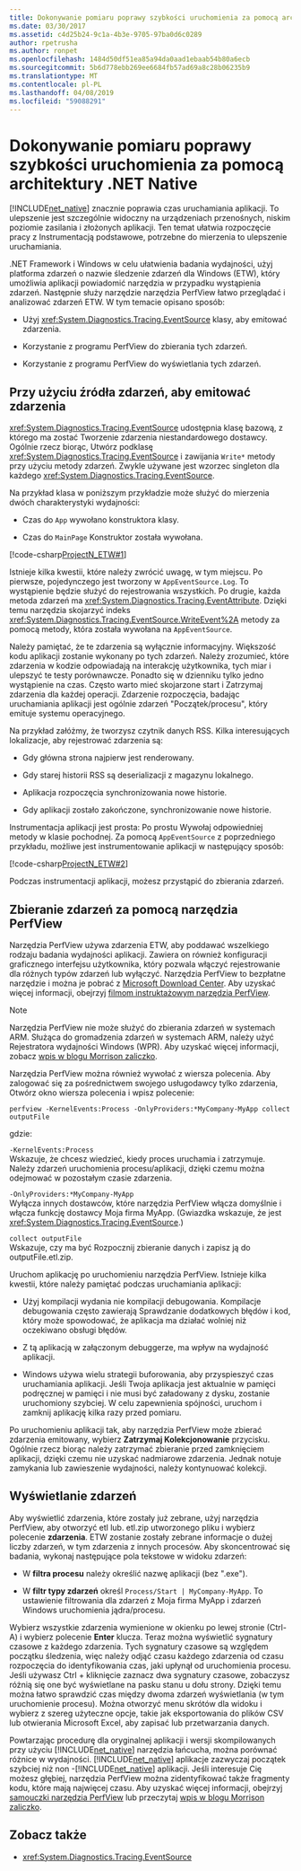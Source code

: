 ```yaml
---
title: Dokonywanie pomiaru poprawy szybkości uruchomienia za pomocą architektury .NET Native
ms.date: 03/30/2017
ms.assetid: c4d25b24-9c1a-4b3e-9705-97ba0d6c0289
author: rpetrusha
ms.author: ronpet
ms.openlocfilehash: 1484d50df51ea85a94da0aad1ebaab54b80a6ecb
ms.sourcegitcommit: 5b6d778ebb269ee6684fb57ad69a8c28b06235b9
ms.translationtype: MT
ms.contentlocale: pl-PL
ms.lasthandoff: 04/08/2019
ms.locfileid: "59088291"
---
```

# <a name="measuring-startup-improvement-with-net-native"></a>Dokonywanie pomiaru poprawy szybkości uruchomienia za pomocą architektury .NET Native
[!INCLUDE[net_native](../../../includes/net-native-md.md)] znacznie poprawia czas uruchamiania aplikacji. To ulepszenie jest szczególnie widoczny na urządzeniach przenośnych, niskim poziomie zasilania i złożonych aplikacji. Ten temat ułatwia rozpoczęcie pracy z Instrumentacją podstawowe, potrzebne do mierzenia to ulepszenie uruchamiania.  
  
 .NET Framework i Windows w celu ułatwienia badania wydajności, użyj platforma zdarzeń o nazwie śledzenie zdarzeń dla Windows (ETW), który umożliwia aplikacji powiadomić narzędzia w przypadku wystąpienia zdarzeń. Następnie służy narzędzie narzędzia PerfView łatwo przeglądać i analizować zdarzeń ETW. W tym temacie opisano sposób:  
  
-   Użyj <xref:System.Diagnostics.Tracing.EventSource> klasy, aby emitować zdarzenia.  
  
-   Korzystanie z programu PerfView do zbierania tych zdarzeń.  
  
-   Korzystanie z programu PerfView do wyświetlania tych zdarzeń.  
  
## <a name="using-eventsource-to-emit-events"></a>Przy użyciu źródła zdarzeń, aby emitować zdarzenia  
 <xref:System.Diagnostics.Tracing.EventSource> udostępnia klasę bazową, z którego ma zostać Tworzenie zdarzenia niestandardowego dostawcy. Ogólnie rzecz biorąc, Utwórz podklasę <xref:System.Diagnostics.Tracing.EventSource> i zawijania `Write*` metody przy użyciu metody zdarzeń. Zwykle używane jest wzorzec singleton dla każdego <xref:System.Diagnostics.Tracing.EventSource>.  
  
 Na przykład klasa w poniższym przykładzie może służyć do mierzenia dwóch charakterystyki wydajności:  
  
-   Czas do `App` wywołano konstruktora klasy.  
  
-   Czas do `MainPage` Konstruktor została wywołana.  
  
 [!code-csharp[ProjectN_ETW#1](../../../samples/snippets/csharp/VS_Snippets_CLR/projectn_etw/cs/etw1.cs#1)]  
  
 Istnieje kilka kwestii, które należy zwrócić uwagę, w tym miejscu. Po pierwsze, pojedynczego jest tworzony w `AppEventSource.Log`. To wystąpienie będzie służyć do rejestrowania wszystkich. Po drugie, każda metoda zdarzeń ma <xref:System.Diagnostics.Tracing.EventAttribute>. Dzięki temu narzędzia skojarzyć indeks <xref:System.Diagnostics.Tracing.EventSource.WriteEvent%2A> metody za pomocą metody, która została wywołana na `AppEventSource`.  
  
 Należy pamiętać, że te zdarzenia są wyłącznie informacyjny. Większość kodu aplikacji zostanie wykonany po tych zdarzeń. Należy zrozumieć, które zdarzenia w kodzie odpowiadają na interakcję użytkownika, tych miar i ulepszyć te testy porównawcze. Ponadto się w dzienniku tylko jedno wystąpienie na czas. Często warto mieć skojarzone start i Zatrzymaj zdarzenia dla każdej operacji. Zdarzenie rozpoczęcia, badając uruchamiania aplikacji jest ogólnie zdarzeń "Początek/procesu", który emituje systemu operacyjnego.  
  
 Na przykład załóżmy, że tworzysz czytnik danych RSS. Kilka interesujących lokalizacje, aby rejestrować zdarzenia są:  
  
-   Gdy główna strona najpierw jest renderowany.  
  
-   Gdy starej historii RSS są deserializacji z magazynu lokalnego.  
  
-   Aplikacja rozpoczęcia synchronizowania nowe historie.  
  
-   Gdy aplikacji zostało zakończone, synchronizowanie nowe historie.  
  
 Instrumentacja aplikacji jest prosta: Po prostu Wywołaj odpowiedniej metody w klasie pochodnej. Za pomocą `AppEventSource` z poprzedniego przykładu, możliwe jest instrumentowanie aplikacji w następujący sposób:  
  
 [!code-csharp[ProjectN_ETW#2](../../../samples/snippets/csharp/VS_Snippets_CLR/projectn_etw/cs/etw2.cs#2)]  
  
 Podczas instrumentacji aplikacji, możesz przystąpić do zbierania zdarzeń.  
  
## <a name="gathering-events-with-perfview"></a>Zbieranie zdarzeń za pomocą narzędzia PerfView  
 Narzędzia PerfView używa zdarzenia ETW, aby poddawać wszelkiego rodzaju badania wydajności aplikacji. Zawiera on również konfiguracji graficznego interfejsu użytkownika, który pozwala włączyć rejestrowanie dla różnych typów zdarzeń lub wyłączyć. Narzędzia PerfView to bezpłatne narzędzie i można je pobrać z [Microsoft Download Center](https://www.microsoft.com/download/details.aspx?id=28567). Aby uzyskać więcej informacji, obejrzyj [filmom instruktażowym narzędzia PerfView](https://channel9.msdn.com/Series/PerfView-Tutorial).  
  
> [!NOTE]
>  Narzędzia PerfView nie może służyć do zbierania zdarzeń w systemach ARM. Służąca do gromadzenia zdarzeń w systemach ARM, należy użyć Rejestratora wydajności Windows (WPR). Aby uzyskać więcej informacji, zobacz [wpis w blogu Morrison zaliczko](https://blogs.msdn.com/b/vancem/archive/2012/12/19/collecting-etw-perfview-data-on-an-windows-rt-winrt-arm-surface-device.aspx).  
  
 Narzędzia PerfView można również wywołać z wiersza polecenia. Aby zalogować się za pośrednictwem swojego usługodawcy tylko zdarzenia, Otwórz okno wiersza polecenia i wpisz polecenie:  
  
```  
perfview -KernelEvents:Process -OnlyProviders:*MyCompany-MyApp collect outputFile   
```  
  
 gdzie:  
  
 `-KernelEvents:Process`  
 Wskazuje, że chcesz wiedzieć, kiedy proces uruchamia i zatrzymuje. Należy zdarzeń uruchomienia procesu/aplikacji, dzięki czemu można odejmować w pozostałym czasie zdarzenia.  
  
 `-OnlyProviders:*MyCompany-MyApp`  
 Wyłącza innych dostawców, które narzędzia PerfView włącza domyślnie i włącza funkcję dostawcy Moja firma MyApp.  (Gwiazdka wskazuje, że jest <xref:System.Diagnostics.Tracing.EventSource>.)  
  
 `collect outputFile`  
 Wskazuje, czy ma być Rozpocznij zbieranie danych i zapisz ją do outputFile.etl.zip.  
  
 Uruchom aplikację po uruchomieniu narzędzia PerfView. Istnieje kilka kwestii, które należy pamiętać podczas uruchamiania aplikacji:  
  
-   Użyj kompilacji wydania nie kompilacji debugowania. Kompilacje debugowania często zawierają Sprawdzanie dodatkowych błędów i kod, który może spowodować, że aplikacja ma działać wolniej niż oczekiwano obsługi błędów.  
  
-   Z tą aplikacją w załączonym debuggerze, ma wpływ na wydajność aplikacji.  
  
-   Windows używa wielu strategii buforowania, aby przyspieszyć czas uruchamiania aplikacji. Jeśli Twoja aplikacja jest aktualnie w pamięci podręcznej w pamięci i nie musi być załadowany z dysku, zostanie uruchomiony szybciej. W celu zapewnienia spójności, uruchom i zamknij aplikację kilka razy przed pomiaru.  
  
 Po uruchomieniu aplikacji tak, aby narzędzia PerfView może zbierać zdarzenia emitowany, wybierz **Zatrzymaj Kolekcjonowanie** przycisku. Ogólnie rzecz biorąc należy zatrzymać zbieranie przed zamknięciem aplikacji, dzięki czemu nie uzyskać nadmiarowe zdarzenia. Jednak notuje zamykania lub zawieszenie wydajności, należy kontynuować kolekcji.  
  
## <a name="displaying-the-events"></a>Wyświetlanie zdarzeń  
 Aby wyświetlić zdarzenia, które zostały już zebrane, użyj narzędzia PerfView, aby otworzyć etl lub. etl.zip utworzonego pliku i wybierz polecenie **zdarzenia**. ETW zostanie zostały zebrane informacje o dużej liczby zdarzeń, w tym zdarzenia z innych procesów. Aby skoncentrować się badania, wykonaj następujące pola tekstowe w widoku zdarzeń:  
  
-   W **filtra procesu** należy określić nazwę aplikacji (bez ".exe").  
  
-   W **filtr typy zdarzeń** określ `Process/Start | MyCompany-MyApp`. To ustawienie filtrowania dla zdarzeń z Moja firma MyApp i zdarzeń Windows uruchomienia jądra/procesu.  
  
 Wybierz wszystkie zdarzenia wymienione w okienku po lewej stronie (Ctrl-A) i wybierz polecenie **Enter** klucza. Teraz można wyświetlić sygnatury czasowe z każdego zdarzenia. Tych sygnatury czasowe są względem początku śledzenia, więc należy odjąć czasu każdego zdarzenia od czasu rozpoczęcia do identyfikowania czas, jaki upłynął od uruchomienia procesu. Jeśli używasz Ctrl + kliknięcie zaznacz dwa sygnatury czasowe, zobaczysz różnią się one być wyświetlane na pasku stanu u dołu strony. Dzięki temu można łatwo sprawdzić czas między dwoma zdarzeń wyświetlania (w tym uruchomienie procesu). Można otworzyć menu skrótów dla widoku i wybierz z szereg użyteczne opcje, takie jak eksportowania do plików CSV lub otwierania Microsoft Excel, aby zapisać lub przetwarzania danych.  
  
 Powtarzając procedurę dla oryginalnej aplikacji i wersji skompilowanych przy użyciu [!INCLUDE[net_native](../../../includes/net-native-md.md)] narzędzia łańcucha, można porównać różnice w wydajności.   [!INCLUDE[net_native](../../../includes/net-native-md.md)] aplikacje zazwyczaj początek szybciej niż non -[!INCLUDE[net_native](../../../includes/net-native-md.md)] aplikacji. Jeśli interesuje Cię możesz głębiej, narzędzia PerfView można zidentyfikować także fragmenty kodu, które mają najwięcej czasu. Aby uzyskać więcej informacji, obejrzyj [samouczki narzędzia PerfView](https://channel9.msdn.com/Series/PerfView-Tutorial) lub przeczytaj [wpis w blogu Morrison zaliczko](https://blogs.msdn.com/b/vancem/archive/2011/12/28/publication-of-the-perfview-performance-analysis-tool.aspx).  
  
## <a name="see-also"></a>Zobacz także

- <xref:System.Diagnostics.Tracing.EventSource>
